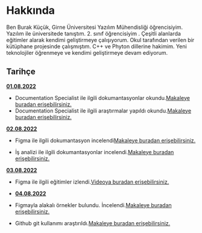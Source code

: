 # Hakkında

Ben Burak Küçük, Girne Üniversitesi Yazılım Mühendisliği  öğrencisiyim. Yazılım ile üniversitede tanıştım. 2. sınıf öğrencisiyim . Çeşitli alanlarda eğitimler alarak kendimi geliştirmeye çalışıyorum. Okul tarafından verilen bir kütüphane projesinde çalışmıştım. C++ ve Phyton dillerine hakimim. Yeni teknolojiler öğrenmeye ve kendimi geliştirmeye devam ediyorum.

## Tarihçe

[**01.08.2022**](https://github.com/bimser-intern/docs/issues/89)

- Documentation Specialist ile ilgili dokumantasyonlar okundu.[Makaleye buradan erişebilirsiniz.](https://builtin.com/job-descriptions/technical-writer-job-description) 
- Documentation Specialist ile ilgili araştırmalar yapıldı okundu.[Makaleye buradan erişebilirsiniz.](https://business.linkedin.com/talent-solutions/resources/talent-engagement/job-descriptions/technical-writer#:~:text=Technical%20writers%20are%20skilled%20wordsmiths,information%20with%20ease%20and%20clarity)

[**02.08.2022**](https://github.com/bimser-intern/docs/issues/89)
- Figma ile ilgili dokumantasyon incelendi[Makaleye buradan erişebilirsiniz.](https://www.userspots.com/rehber/figma-nedir-nasil-kullanilir)

- İş analizi ile ilgili dokumantasyonlar incelendi.[Makaleye buradan erişebilirsiniz.](https://www.albertsolino.com/blog/is-analizi-nedir/)

[**03.08.2022**](https://github.com/bimser-intern/docs/issues/89)

- Figma ile ilgili eğitimler izlendi.[Videoya buradan erişebilirsiniz.](https://youtu.be/drekJK0DOr8)

- [**04.08.2022**](https://github.com/bimser-intern/docs/issues/89)

- Figmayla alakalı örnekler bulundu. İncelendi.[Makaleye buradan erişebilirsiniz.](https://kod-suz.com/article/size-zaman-kazandiracak-10-figma-eklentisi)

- Github git kullanımı araştırıldı.[Makaleye buradan erişebilirsiniz.](https://www.webtekno.com/github-nedir-ne-ise-yarar-h117655.htmlsad)



